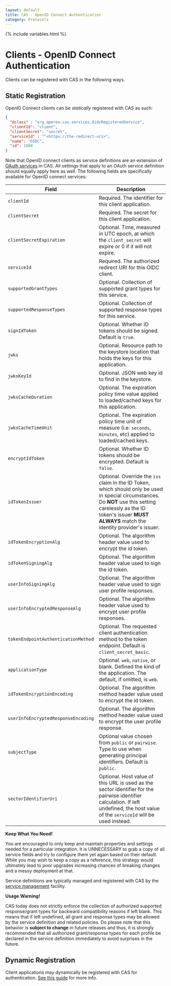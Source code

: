 ```yaml
---
layout: default
title: CAS - OpenID Connect Authentication
category: Protocols
---
```

{% include variables.html %}

# Clients - OpenID Connect Authentication

Clients can be registered with CAS in the following ways.

## Static Registration 

OpenID Connect clients can be *statically* registered with CAS as such:

```json
{
  "@class" : "org.apereo.cas.services.OidcRegisteredService",
  "clientId": "client",
  "clientSecret": "secret",
  "serviceId" : "^<https://the-redirect-uri>",
  "name": "OIDC",
  "id": 1000
}
```

Note that OpenID connect clients as service definitions are an 
extension of [OAuth services](OAuth-Authentication.html) in CAS. All settings 
that apply to an OAuth service definition should equally apply here as well. 
The following fields are specifically available for OpenID connect services:

| Field                               | Description                                                                                                                                                                                                                   |
|-------------------------------------|-------------------------------------------------------------------------------------------------------------------------------------------------------------------------------------------------------------------------------|
| `clientId`                          | Required. The identifier for this client application.                                                                                                                                                                         |
| `clientSecret`                      | Required. The secret for this client application.                                                                                                                                                                             |
| `clientSecretExpiration`            | Optional. Time, measured in UTC epoch, at which the `client_secret` will expire or 0 if it will not expire.                                                                                                                   |
| `serviceId`                         | Required. The authorized redirect URI for this OIDC client.                                                                                                                                                                   |
| `supportedGrantTypes`               | Optional. Collection of supported grant types for this service.                                                                                                                                                               |
| `supportedResponseTypes`            | Optional. Collection of supported response types for this service.                                                                                                                                                            |
| `signIdToken`                       | Optional. Whether ID tokens should be signed. Default is `true`.                                                                                                                                                              |
| `jwks`                              | Optional. Resource path to the keystore location that holds the keys for this application.                                                                                                                                    |
| `jwksKeyId`                         | Optional. JSON web key id to find in the keystore.                                                                                                                                                                            |
| `jwksCacheDuration`                 | Optional. The expiration policy time value applied to loaded/cached keys for this application.                                                                                                                                |
| `jwksCacheTimeUnit`                 | Optional. The expiration policy time unit of measure (i.e. `seconds`, `minutes`, etc) applied to loaded/cached keys.                                                                                                          |
| `encryptIdToken`                    | Optional. Whether ID tokens should be encrypted. Default is `false`.                                                                                                                                                          |
| `idTokenIssuer`                     | Optional. Override the `iss` claim in the ID Token, which should only be used in special circumstances. Do **NOT** use this setting carelessly as the ID token's issuer **MUST ALWAYS** match the identity provider's issuer. |
| `idTokenEncryptionAlg`              | Optional. The algorithm header value used to encrypt the id token.                                                                                                                                                            |
| `idTokenSigningAlg`                 | Optional. The algorithm header value used to sign the id token.                                                                                                                                                               |
| `userInfoSigningAlg`                | Optional. The algorithm header value used to sign user profile responses.                                                                                                                                                     |
| `userInfoEncryptedResponseAlg`      | Optional. The algorithm header value used to encrypt user profile responses.                                                                                                                                                  |
| `tokenEndpointAuthenticationMethod` | Optional. The requested client authentication method to the token endpoint. Default is `client_secret_basic`.                                                                                                                 |
| `applicationType`                   | Optional. `web`, `native`, or blank. Defined the kind of the application. The default, if omitted, is `web`.                                                                                                                  |
| `idTokenEncryptionEncoding`         | Optional. The algorithm method header value used to encrypt the id token.                                                                                                                                                     |
| `userInfoEncryptedResponseEncoding` | Optional. The algorithm method header value used to encrypt the user profile response.                                                                                                                                        |
| `subjectType`                       | Optional value chosen from `public` or `pairwise`. Type to use when generating principal identifiers. Default is `public`.                                                                                                    |
| `sectorIdentifierUri`               | Optional. Host value of this URL is used as the sector identifier for the pairwise identifier calculation. If left undefined, the host value of the `serviceId` will be used instead.                                         |

<div class="alert alert-info"><strong>Keep What You Need!</strong><p>You are encouraged to 
only keep and maintain properties and settings needed for a 
particular integration. It is UNNECESSARY to grab a copy of all service fields and try to 
configure them yet again based on their default. While 
you may wish to keep a copy as a reference, this strategy would ultimately lead to poor 
upgrades increasing chances of breaking changes and a messy 
deployment at that.</p></div>

Service definitions are typically managed and registered 
with CAS by the [service management](../services/Service-Management.html) facility.

<div class="alert alert-warning"><strong>Usage Warning!</strong><p>CAS today does not strictly 
enforce the collection of authorized supported 
response/grant types for backward compatibility reasons if left blank. This means that if left 
undefined, all grant and response types may be allowed by 
the service definition and related policies. Do please note that this behavior 
is <strong>subject to change</strong> in future releases 
and thus, it is strongly recommended that all authorized grant/response types for 
each profile be declared in the service definition 
immediately to avoid surprises in the future.</p></div>

## Dynamic Registration

Client applications may dynamically be registered with CAS
for authentication. [See this guide](OIDC-Authentication-Dynamic-Registration.html) for more info.
